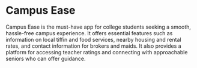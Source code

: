 # Campus Ease 
Campus Ease is the must-have app for college students seeking a smooth, hassle-free campus experience.
It offers essential features such as information on local tiffin and food services, nearby housing and
rental rates, and contact information for brokers and maids.
It also provides a platform for accessing teacher ratings and connecting with approachable seniors who can offer guidance.



